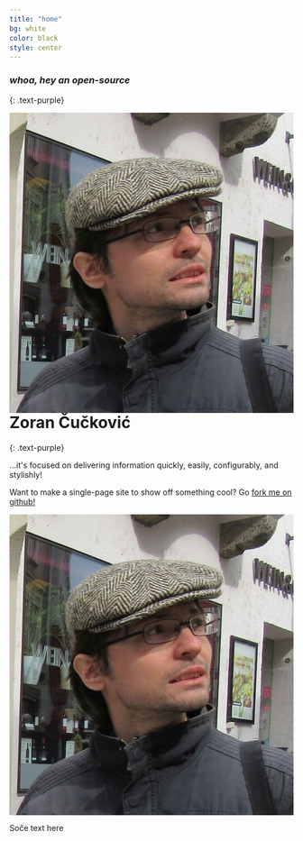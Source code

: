 ```yaml
---
title: "home"
bg: white
color: black
style: center
---
```


### *whoa, hey an open-source*
{: .text-purple}

<span class="fa-stack subtlecircle" style="font-size:100px; background:rgba(255,166,0,0.1)">
  <i class="fa fa-circle fa-stack-2x text-white"></i>
  <i class="fa fa-bicycle fa-stack-1x text-orange"></i>
  <img style="float:right; display: block;" src="img/portrait.jpg" alt="Portrait">
</span>

# Zoran Čučković
{: .text-purple}


…it's focused on delivering information quickly, easily, configurably, and stylishly!

Want to make a single-page site to show off something cool? Go [fork me on github!](https://github.com/t413/SinglePaged)



<div class="row small center column">
  <img style="float:right; display: block;" src="img/portrait.jpg" alt="Portrait">
</div>

<div class="row big column">
<p>
  Soče text here
</p></div>

